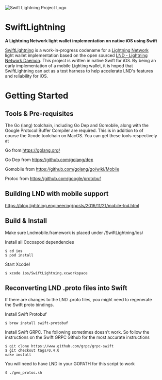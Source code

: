 <img src="https://www.swiftlightning.io/img/SwiftLightningProject.png" alt="Swift Lightning Project Logo">

# SwiftLightning

**A Lightning Network light wallet implementation on native iOS using Swift**

[SwiftLightning](https://swiftlightning.io) is a work-in-progress codename for a [Lightning Network](https://lightning.network) light wallet implementation based on the open sourced [LND - Lightning Network Daemon](https://github.com/lightningnetwork/lnd). This project is written in native Swift for iOS. By being an early implementation of a mobile Lighting wallet, it is hoped that SwiftLightning can act as a test harness to help accelerate LND's features and reliability for iOS.

# Getting Started

## Tools & Pre-requisites

The Go (lang) toolchain, including Go Dep and Gomobile, along with the Google Protocol Buffer Compiler are required. This is in addition to of course the Xcode toolchain on MacOS. You can get these tools respectively at

Go from https://golang.org/

Go Dep from https://github.com/golang/dep

Gomobile from https://github.com/golang/go/wiki/Mobile

Protoc from https://github.com/google/protobuf

## Building LND with mobile support

https://blog.lightning.engineering/posts/2019/11/21/mobile-lnd.html


## Build & Install

Make sure Lndmobile.framework is placed under /SwiftLightning/ios/

Install all Cocoapod dependencies
```
$ cd ios
$ pod install
```

Start Xcode!
```
$ xcode ios/SwiftLightning.xcworkspace
```

## Reconverting LND .proto files into Swift

If there are changes to the LND .proto files, you might need to regenerate the Swift proto bindings.

Install Swift Protobuf
```
$ brew install swift-protobuf
```

Install Swift GRPC. The following sometimes doesn't work. So follow the instructions on the Swift GRPC Github for the most accurate instructions
```
$ git clone https://www.github.com/grpc/grpc-swift
$ git checkout tags/0.4.0
make install
```

You will need to have LND in your GOPATH for this script to work
```
$ ./gen_protos.sh
```
